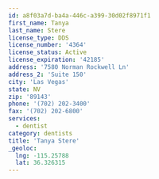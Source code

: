 ```yaml
---
id: a8f03a7d-ba4a-446c-a399-30d02f8971f1
first_name: Tanya
last_name: Stere
license_type: DDS
license_number: '4364'
license_status: Active
license_expiration: '42185'
address: '7580 Norman Rockwell Ln'
address_2: 'Suite 150'
city: 'Las Vegas'
state: NV
zip: '89143'
phone: '(702) 202-3400'
fax: '(702) 202-6800'
services:
  - dentist
category: dentists
title: 'Tanya Stere'
_geoloc:
  lng: -115.25788
  lat: 36.326315
---
```

